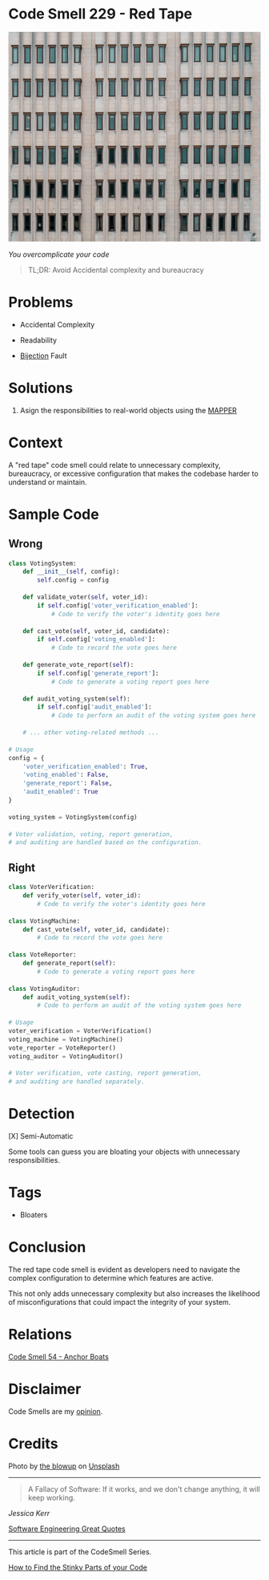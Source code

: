 # Code Smell 229 - Red Tape
            
![Code Smell 229 - Red Tape](Code%20Smell%20229%20-%20Red%20Tape.jpg)

*You overcomplicate your code*

> TL;DR: Avoid Accidental complexity and bureaucracy

# Problems

- Accidental Complexity

- Readability

- [Bijection](https://github.com/mcsee/Software-Design-Articles/tree/main/Articles/Theory/The%20One%20and%20Only%20Software%20Design%20Principle/readme.md) Fault

# Solutions

1. Asign the responsibilities to real-world objects using the [MAPPER](https://github.com/mcsee/Software-Design-Articles/tree/main/Articles/Theory/What%20is%20(wrong%20with)%20software/readme.md)

# Context

A "red tape" code smell could relate to unnecessary complexity, bureaucracy, or excessive configuration that makes the codebase harder to understand or maintain. 

# Sample Code

## Wrong

[Gist Url]: # (https://gist.github.com/mcsee/682cf5073e3fc55ae45f6e45c960e010)
```python
class VotingSystem:
    def __init__(self, config):
        self.config = config

    def validate_voter(self, voter_id):
        if self.config['voter_verification_enabled']:
            # Code to verify the voter's identity goes here

    def cast_vote(self, voter_id, candidate):
        if self.config['voting_enabled']:
            # Code to record the vote goes here

    def generate_vote_report(self):
        if self.config['generate_report']:
            # Code to generate a voting report goes here

    def audit_voting_system(self):
        if self.config['audit_enabled']:
            # Code to perform an audit of the voting system goes here

    # ... other voting-related methods ...

# Usage
config = {
    'voter_verification_enabled': True,
    'voting_enabled': False,
    'generate_report': False,
    'audit_enabled': True
}

voting_system = VotingSystem(config)

# Voter validation, voting, report generation, 
# and auditing are handled based on the configuration.

```

## Right

[Gist Url]: # (https://gist.github.com/mcsee/9bf78bef70aa93c82a3f77fb1d30e1e2)
```python
class VoterVerification:
    def verify_voter(self, voter_id):
        # Code to verify the voter's identity goes here

class VotingMachine:
    def cast_vote(self, voter_id, candidate):
        # Code to record the vote goes here

class VoteReporter:
    def generate_report(self):
        # Code to generate a voting report goes here

class VotingAuditor:
    def audit_voting_system(self):
        # Code to perform an audit of the voting system goes here

# Usage
voter_verification = VoterVerification()
voting_machine = VotingMachine()
vote_reporter = VoteReporter()
voting_auditor = VotingAuditor()

# Voter verification, vote casting, report generation, 
# and auditing are handled separately.

```

# Detection

[X] Semi-Automatic 

Some tools can guess you are bloating your objects with unnecessary responsibilities.

# Tags

- Bloaters

# Conclusion

The red tape code smell is evident as developers need to navigate the complex configuration to determine which features are active. 

This not only adds unnecessary complexity but also increases the likelihood of misconfigurations that could impact the integrity of your system.

# Relations

[Code Smell 54 - Anchor Boats](https://github.com/mcsee/Software-Design-Articles/tree/main/Articles/Code%20Smells/Code%20Smell%2054%20-%20Anchor%20Boats/readme.md)

# Disclaimer

Code Smells are my [opinion](https://github.com/mcsee/Software-Design-Articles/tree/main/Articles/Blogging/I%20Wrote%20More%20than%2090%20Articles%20on%202021%20Here%20is%20What%20I%20Learned/readme.md).

# Credits

Photo by [the blowup](https://unsplash.com/@theblowup) on [Unsplash](https://unsplash.com/photos/ZrwLQZ7GUxs)  
  
* * *

> A Fallacy of Software: If it works, and we don't change anything, it will keep working.

_Jessica Kerr_
 
[Software Engineering Great Quotes](https://github.com/mcsee/Software-Design-Articles/tree/main/Articles/Quotes/Software%20Engineering%20Great%20Quotes/readme.md)

* * *

This article is part of the CodeSmell Series.

[How to Find the Stinky Parts of your Code](https://github.com/mcsee/Software-Design-Articles/tree/main/Articles/Code%20Smells/How%20to%20Find%20the%20Stinky%20parts%20of%20your%20Code/readme.md)